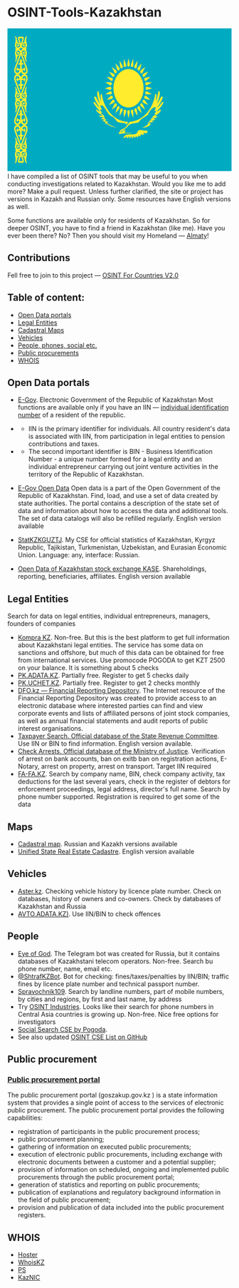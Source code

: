 # OSINT-Tools-Kazakhstan
<img src="https://github.com/paulpogoda/OSINT-Tools-Kazakhstan/blob/main/Flag_of_Kazakhstan.svg.png" alt="Flag of Kazakhstan" style="height: 320px; width:640px;"/>
I have compiled a list of OSINT tools that may be useful to you when conducting investigations related to Kazakhstan. Would you like me to add more? Make a pull request.
Unless further clarified, the site or project has versions in Kazakh and Russian only. Some resources have English versions as well. 

Some functions are available only for residents of Kazakhstan. So for deeper OSINT, you have to find a friend in Kazakhstan (like me). Have you ever been there? No? Then you should
visit my Homeland — [Almaty](https://www.tripadvisor.ru/Attractions-g298251-Activities-Almaty.html)!  

## Contributions
Fell free to join to this project — [OSINT For Countries V2.0](https://github.com/paulpogoda/OSINT-for-countries-V2.0)

## Table of content:
 - [Open Data portals](#open-data-portals)
 - [Legal Entities](#legal-entities)
 - [Cadastral Maps](#maps)
 - [Vehicles](#vehicles)
 - [People, phones, social etc.](#people)
 - [Public procurements](#public-procurement)
 - [WHOIS](#whois)

## Open Data portals
- [E-Gov](https://egov.kz/cms/en). Electronic Government of the Republic of Kazakhstan
Most functions are available only if you have an IIN — [individual identification number](https://www.oecd.org/content/dam/oecd/en/topics/policy-issue-focus/aeoi/kazakhstan-tin.pdf) of a resident of the republic. 

- - IIN is the primary identifier for individuals. All country resident's data is associated with IIN, from participation in legal entities to pension contributions and taxes. 
- - The second important identifier is BIN - Business Identification Number - a unique number formed for a legal entity and an individual entrepreneur carrying out joint venture activities in the territory of the Republic of Kazakhstan.
- [E-Gov Open Data](https://data.egov.kz/)
Open data is a part of the Open Government of the Republic of Kazakhstan. Find, load, and use a set of data created by state authorities. The portal contains a description of the state set of data and information about how to access the data and additional tools. The set of data catalogs will also be refilled regularly. English version available
- [StatKZKGUZTJ](https://cse.google.com/cse?cx=a72e762da6ab1440a#gsc.tab=0).
My CSE for official statistics of Kazakhstan, Kyrgyz Republic, Tajikistan, Turkmenistan, Uzbekistan, and Eurasian Economic Union. Language: any, interface: Russian.
 
- [Open Data of Kazakhstan stock exchange KASE](https://kase.kz/ru/issuers/).
Shareholdings, reporting, beneficiaries, affiliates. English version available 
## Legal Entities
Search for data on legal entities, individual entrepreneurs, managers, founders of companies
- [Kompra KZ](https://kompra.kz/). Non-free. But this is the best platform to get full information about Kazakhstani legal entities. The service has some data on sanctions and offshore, but much of this data can be obtained for free from international services. Use promocode POGODA to get KZT 2500 on your balance. It is something about 5 checks
- [PK.ADATA.KZ](https://pk.adata.kz/).
Partially free. Register to get 5 checks daily
- [PK.UCHET.KZ](https://pk.uchet.kz/).
Partially free. Register to get 2 checks monthly
- [DFO.kz — Financial Reporting Depository](https://opi.dfo.kz/p/ru/dfo-search/opi-search).
The Internet resource of the Financial Reporting Depository was created to provide access to an electronic database where interested parties can find and view corporate events and lists of affiliated persons of joint stock companies, as well as annual financial statements and audit reports of public interest organisations.
- [Taxpayer Search. Official database of the State Revenue Committee](https://kgd.gov.kz/en/services/taxpayer_search/entrepreneur).
Use IIN or BIN to find information. English version available.
- [Check Arrests. Official database of the Ministry of Justice](https://aisoip.adilet.gov.kz/forCitizens/findArest).
Verification of arrest on bank accounts, ban on exitb ban on registration actions, E-Notary, arrest on property, arrest on transport. Target IIN required
- [FA-FA.KZ](https://fa-fa.kz/search_ip_too/).
Search by company name, BIN, check company activity, tax deductions for the last several years, check in the register of debtors for enforcement proceedings, legal address, director's full name. Search by phone number supported. Registration is required to get some of the data
## Maps
- [Cadastral map](https://aisgzk.kz/aisgzk/ru/content/maps/).
Russian and Kazakh versions available
- [Unified State Real Estate Cadastre](https://map.gov4c.kz/egkn/).
English version available
## Vehicles
- [Aster.kz](https://aster.kz/aster-check).
Checking vehicle history by licence plate number. Check on databases, history of owners and co-owners. Check by databases of Kazakhstan and Russia
- [AVTO.ADATA.KZ)](http://avto.adata.kz/).
Use IIN/BIN to check offences

## People
- [Eye of God](https://t.me/yfzxzxqwqbot). The Telegram bot was created for Russia, but it contains databases of Kazakhstani telecom operators. Non-free. Search bu phone number, name, email etc.
- [@ShtrafKZBot](https://t.me/ShtrafKZBot).
Bot for checking: fines/taxes/penalties by IIN/BIN; traffic fines by licence plate number and technical passport number.
- [Spravochnik109](https://spravochnik109.link/kazahstan). 
Search by landline numbers, part of mobile numbers, by cities and regions, by first and last name, by address
- Try [OSINT Industries](https://app.osint.industries).
Looks like their search for phone numbers in Central Asia countries is growing up. Non-free. Nice free options for investigators
- [Social Search CSE by Pogoda](https://cse.google.com/cse?cx=029ffbc44aa3946cb#gsc.tab=0). 
- See also updated [OSINT CSE List on GitHub](https://github.com/paulpogoda/OSINT-CSE)

## Public procurement
### [Public procurement portal](https://goszakup.gov.kz/)
The public procurement portal (goszakup.gov.kz ) is a state information system that provides a single point of access to the services of electronic public procurement. The public procurement portal provides the following capabilities:

- registration of participants in the public procurement process;
- public procurement planning;
- gathering of information on executed public procurements;
- execution of electronic public procurements, including exchange with electronic documents between a customer and a potential supplier;
- provision of information on scheduled, ongoing and implemented public procurements through the public procurement portal;
- generation of statistics and reporting on public procurements;
- publication of explanations and regulatory background information in the field of public procurement;
- provision and publication of data included into the public procurement registers.

## WHOIS
- [Hoster](https://hoster.kz/whois/)
- [WhoisKZ](https://whois.kz)
- [PS](https://www.ps.kz/domains/whois/)
- [KazNIC](https://www.nic.kz/cgi-bin/whois)
